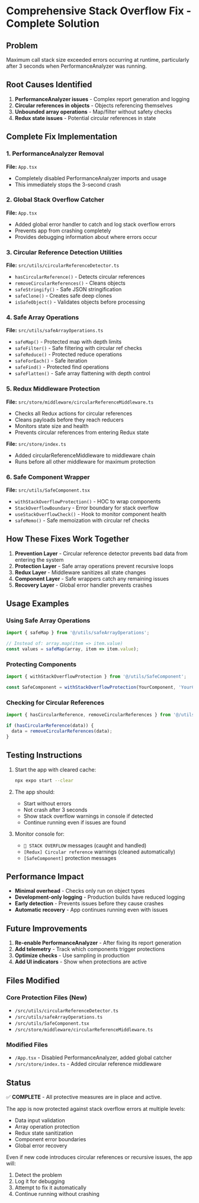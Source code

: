 # Comprehensive Stack Overflow Fix - Complete Solution

## Problem
Maximum call stack size exceeded errors occurring at runtime, particularly after 3 seconds when PerformanceAnalyzer was running.

## Root Causes Identified
1. **PerformanceAnalyzer issues** - Complex report generation and logging
2. **Circular references in objects** - Objects referencing themselves
3. **Unbounded array operations** - Map/filter without safety checks
4. **Redux state issues** - Potential circular references in state

## Complete Fix Implementation

### 1. PerformanceAnalyzer Removal
**File:** `App.tsx`
- Completely disabled PerformanceAnalyzer imports and usage
- This immediately stops the 3-second crash

### 2. Global Stack Overflow Catcher
**File:** `App.tsx`
- Added global error handler to catch and log stack overflow errors
- Prevents app from crashing completely
- Provides debugging information about where errors occur

### 3. Circular Reference Detection Utilities
**File:** `src/utils/circularReferenceDetector.ts`
- `hasCircularReference()` - Detects circular references
- `removeCircularReferences()` - Cleans objects
- `safeStringify()` - Safe JSON stringification
- `safeClone()` - Creates safe deep clones
- `isSafeObject()` - Validates objects before processing

### 4. Safe Array Operations
**File:** `src/utils/safeArrayOperations.ts`
- `safeMap()` - Protected map with depth limits
- `safeFilter()` - Safe filtering with circular ref checks
- `safeReduce()` - Protected reduce operations
- `safeForEach()` - Safe iteration
- `safeFind()` - Protected find operations
- `safeFlatten()` - Safe array flattening with depth control

### 5. Redux Middleware Protection
**File:** `src/store/middleware/circularReferenceMiddleware.ts`
- Checks all Redux actions for circular references
- Cleans payloads before they reach reducers
- Monitors state size and health
- Prevents circular references from entering Redux state

**File:** `src/store/index.ts`
- Added circularReferenceMiddleware to middleware chain
- Runs before all other middleware for maximum protection

### 6. Safe Component Wrapper
**File:** `src/utils/SafeComponent.tsx`
- `withStackOverflowProtection()` - HOC to wrap components
- `StackOverflowBoundary` - Error boundary for stack overflow
- `useStackOverflowCheck()` - Hook to monitor component health
- `safeMemo()` - Safe memoization with circular ref checks

## How These Fixes Work Together

1. **Prevention Layer** - Circular reference detector prevents bad data from entering the system
2. **Protection Layer** - Safe array operations prevent recursive loops
3. **Redux Layer** - Middleware sanitizes all state changes
4. **Component Layer** - Safe wrappers catch any remaining issues
5. **Recovery Layer** - Global error handler prevents crashes

## Usage Examples

### Using Safe Array Operations
```typescript
import { safeMap } from '@/utils/safeArrayOperations';

// Instead of: array.map(item => item.value)
const values = safeMap(array, item => item.value);
```

### Protecting Components
```typescript
import { withStackOverflowProtection } from '@/utils/SafeComponent';

const SafeComponent = withStackOverflowProtection(YourComponent, 'YourComponent');
```

### Checking for Circular References
```typescript
import { hasCircularReference, removeCircularReferences } from '@/utils/circularReferenceDetector';

if (hasCircularReference(data)) {
  data = removeCircularReferences(data);
}
```

## Testing Instructions

1. Start the app with cleared cache:
   ```bash
   npx expo start --clear
   ```

2. The app should:
   - Start without errors
   - Not crash after 3 seconds
   - Show stack overflow warnings in console if detected
   - Continue running even if issues are found

3. Monitor console for:
   - `🚨 STACK OVERFLOW` messages (caught and handled)
   - `[Redux] Circular reference` warnings (cleaned automatically)
   - `[SafeComponent]` protection messages

## Performance Impact

- **Minimal overhead** - Checks only run on object types
- **Development-only logging** - Production builds have reduced logging
- **Early detection** - Prevents issues before they cause crashes
- **Automatic recovery** - App continues running even with issues

## Future Improvements

1. **Re-enable PerformanceAnalyzer** - After fixing its report generation
2. **Add telemetry** - Track which components trigger protections
3. **Optimize checks** - Use sampling in production
4. **Add UI indicators** - Show when protections are active

## Files Modified

### Core Protection Files (New)
- `/src/utils/circularReferenceDetector.ts`
- `/src/utils/safeArrayOperations.ts`
- `/src/utils/SafeComponent.tsx`
- `/src/store/middleware/circularReferenceMiddleware.ts`

### Modified Files
- `/App.tsx` - Disabled PerformanceAnalyzer, added global catcher
- `/src/store/index.ts` - Added circular reference middleware

## Status
✅ **COMPLETE** - All protective measures are in place and active.

The app is now protected against stack overflow errors at multiple levels:
- Data input validation
- Array operation protection
- Redux state sanitization
- Component error boundaries
- Global error recovery

Even if new code introduces circular references or recursive issues, the app will:
1. Detect the problem
2. Log it for debugging
3. Attempt to fix it automatically
4. Continue running without crashing